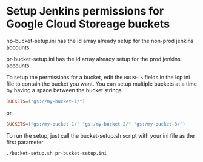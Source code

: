 # Setup Jenkins permissions for Google Cloud Storeage buckets

np-bucket-setup.ini has the id array already setup for the non-prod jenkins accounts.

pr-bucket-setup.ini has the id array already setup for the prod jenkins accounts.

To setup the permissions for a bucket, edit the `BUCKETS` fields in the lcp ini file to contain the bucket you want. You can setup multiple buckets at a time by having a space between the bucket strings.

```ini
BUCKETS=("gs://my-bucket-1/")
```
or
```ini
BUCKETS=("gs:/my-bucket-1/" "gs:/my-bucket-2/" "gs:/my-bucket-3/")
```

To run the setup, just call the bucket-setup.sh script with your ini file as the first parameter
```shell
./bucket-setup.sh pr-bucket-setup.ini
```
